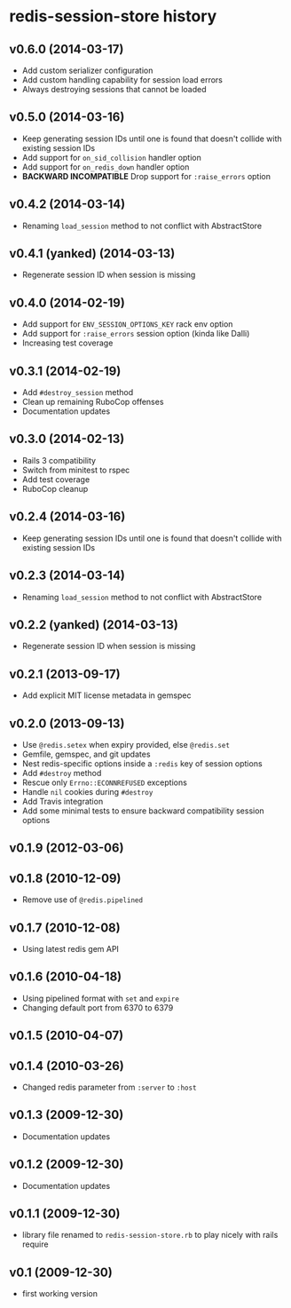 redis-session-store history
===========================

## v0.6.0 (2014-03-17)

* Add custom serializer configuration
* Add custom handling capability for session load errors
* Always destroying sessions that cannot be loaded

## v0.5.0 (2014-03-16)

* Keep generating session IDs until one is found that doesn't collide
  with existing session IDs
* Add support for `on_sid_collision` handler option
* Add support for `on_redis_down` handler option
* **BACKWARD INCOMPATIBLE** Drop support for `:raise_errors` option

## v0.4.2 (2014-03-14)

* Renaming `load_session` method to not conflict with AbstractStore

## v0.4.1 (yanked) (2014-03-13)

* Regenerate session ID when session is missing

## v0.4.0 (2014-02-19)

* Add support for `ENV_SESSION_OPTIONS_KEY` rack env option
* Add support for `:raise_errors` session option (kinda like Dalli)
* Increasing test coverage

## v0.3.1 (2014-02-19)

* Add `#destroy_session` method
* Clean up remaining RuboCop offenses
* Documentation updates

## v0.3.0 (2014-02-13)

* Rails 3 compatibility
* Switch from minitest to rspec
* Add test coverage
* RuboCop cleanup

## v0.2.4 (2014-03-16)

* Keep generating session IDs until one is found that doesn't collide
  with existing session IDs

## v0.2.3 (2014-03-14)

* Renaming `load_session` method to not conflict with AbstractStore

## v0.2.2 (yanked) (2014-03-13)

* Regenerate session ID when session is missing

## v0.2.1 (2013-09-17)

* Add explicit MIT license metadata in gemspec

## v0.2.0 (2013-09-13)

* Use `@redis.setex` when expiry provided, else `@redis.set`
* Gemfile, gemspec, and git updates
* Nest redis-specific options inside a `:redis` key of session options
* Add `#destroy` method
* Rescue only `Errno::ECONNREFUSED` exceptions
* Handle `nil` cookies during `#destroy`
* Add Travis integration
* Add some minimal tests to ensure backward compatibility session options

## v0.1.9 (2012-03-06)

## v0.1.8 (2010-12-09)

* Remove use of `@redis.pipelined`

## v0.1.7 (2010-12-08)

* Using latest redis gem API

## v0.1.6 (2010-04-18)

* Using pipelined format with `set` and `expire`
* Changing default port from 6370 to 6379

## v0.1.5 (2010-04-07)

## v0.1.4 (2010-03-26)

* Changed redis parameter from `:server` to `:host`

## v0.1.3 (2009-12-30)

* Documentation updates

## v0.1.2 (2009-12-30)

* Documentation updates

## v0.1.1 (2009-12-30)

* library file renamed to `redis-session-store.rb` to play nicely with
  rails require

## v0.1 (2009-12-30)

* first working version
